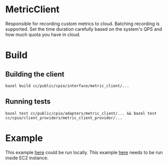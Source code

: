 # MetricClient

Responsible for recording custom metrics to cloud. Batching recording is supported. Set the time
duration carefully based on the system's QPS and how much quota you have in cloud.

# Build

## Building the client

    bazel build cc/public/cpio/interface/metric_client/...

## Running tests

    bazel test cc/public/cpio/adapters/metric_client/... && bazel test cc/cpio/client_providers/metric_client_provider/...

# Example

This example [here](/cc/public/cpio/examples/local_metric_client_test.cc) could be run locally. This
example [here](/cc/public/cpio/examples/metric_client_test.cc) needs to be run inside EC2 instance.
